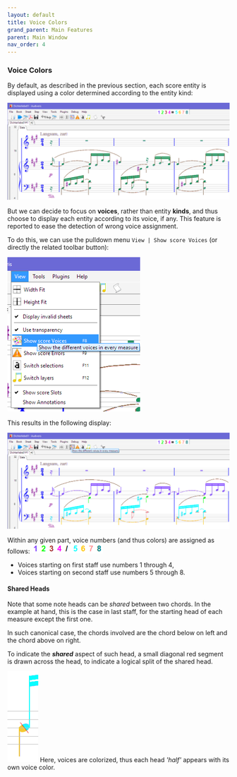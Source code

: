 ```yaml
---
layout: default
title: Voice Colors
grand_parent: Main Features
parent: Main Window
nav_order: 4
---
```

### Voice Colors

By default, as described in the previous section, each score entity is displayed using a color
determined according to the entity kind:

![](../assets/images/dich_no_voice.png)

But we can decide to focus on **voices**, rather than entity **kinds**, and thus choose to display
each entity according to its voice, if any.
This feature is reported to ease the detection of wrong voice assignment.

To do this, we can use the pulldown menu `View | Show score Voices`
(or directly the related toolbar button):

![](../assets/images/view_voices.png)

This results in the following display:

![](../assets/images/dich_voices.png)

Within any given part, voice numbers (and thus colors) are assigned as follows:
![](../assets/images/voice_colors.png)
* Voices starting on first staff use numbers 1 through 4,
* Voices starting on second staff use numbers 5 through 8.

#### Shared Heads

Note that some note heads can be _shared_ between two chords.
In the example at hand, this is the case in last staff, for the starting head of each measure
except the first one.

In such canonical case, the chords involved are the chord below on left and the chord above on right.

To indicate the **_shared_** aspect of such head, a small diagonal red segment is drawn
across the head, to indicate a logical split of the shared head.

![](../assets/images/shared_head_voices.png)
Here, voices are colorized, thus each head _'half'_ appears with its own voice color.
